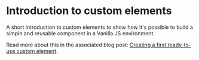 # Introduction to custom elements

A short introduction to custom elements to show how it's possible to build a simple and reusable component in a Vanilla JS environment.

Read more about this in the associated blog post: [Creating a first ready-to-use custom element](https://quentin-bellanger.com/custom-elements).
